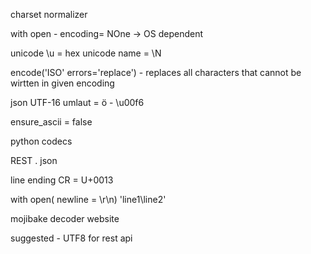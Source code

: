 charset normalizer

with open - encoding= NOne -> OS dependent

unicode \u = hex
unicode name = \N



encode('ISO' errors='replace') - replaces all characters that cannot be wirtten in given encoding


json
UTF-16
umlaut = ö - \u00f6

ensure_ascii = false


python codecs 



REST . json


line ending 
CR = U+0013


with open( newline = \r\n)
    'line1\line2'


mojibake decoder website

suggested - UTF8 for rest api